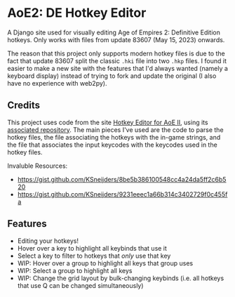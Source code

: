 # AoE2: DE Hotkey Editor
A Django site used for visually editing Age of Empires 2: Definitive Edition hotkeys.  Only works with files from update 83607 (May 15, 2023) onwards.

The reason that this project only supports modern hotkey files is due to the fact that update 83607 split the classic `.hki` file into two `.hkp` files.  I found it easier to make a new site with the features that I'd always wanted (namely a keyboard display) instead of trying to fork and update the original (I also have no experience with web2py).

## Credits
This project uses code from the site [Hotkey Editor for AoE II](
https://aokhotkeys.appspot.com/), using its [associated repository](https://github.com/crimsoncantab/aok-hotkeys).  The main pieces I've used are the code to parse the hotkey files, the file associating the hotkeys with the in-game strings, and the file that associates the input keycodes with the keycodes used in the hotkey files.

Invaluble Resources:
* https://gist.github.com/KSneijders/8be5b386100548cc4a24da5ff2c6b520
* https://gist.github.com/KSneijders/9231eeec1a66b314c3402729f0c455fa

## Features
 - Editing your hotkeys!
 - Hover over a key to highlight all keybinds that use it
 - Select a key to filter to hotkeys that _only_ use that key
 - WIP: Hover over a group to highlight all keys that group uses
 - WIP: Select a group to highlight all keys
 - WIP: Change the grid layout by bulk-changing keybinds (i.e. all hotkeys that use Q can be changed simultaneously)